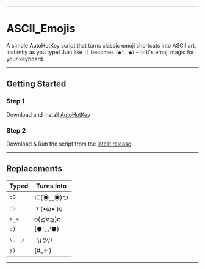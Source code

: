 
---

# ASCII\_Emojis

A simple AutoHotKey script that turns classic emoji shortcuts into ASCII art, instantly as you type!
Just like `:)` becomes `(●'◡'●)` – ✨ it's emoji magic for your keyboard.

---

## Getting Started

###  Step 1

Download and install [AutoHotKey](https://www.autohotkey.com/)

###  Step 2

Download & Run the script from the [latest release](https://github.com/schatzsuche/ASCII_Emojis/releases/tag/ASCII_Emojis)

---

## Replacements

| Typed   | Turns Into |
| ------- | ---------- |
| `:D`    | ⊂(◉‿◉)つ    |
| `:3`    | ヾ(•ω•\`)o  |
| `>_<`   | o(≧∀≦)o    |
| `:)`    | (●'◡'●)    |
| `\._./` | ¯\\*(ツ)*/¯ |
| `;)`    | (#\_<-)    |

---
